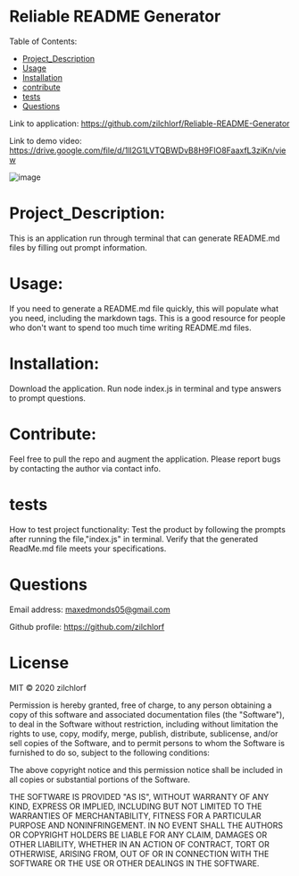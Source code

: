 
# Reliable README Generator
Table of Contents:
        
- [Project_Description](#Project_Description)
- [Usage](#usage)
- [Installation](#installation)
- [contribute](#contribute)
- [tests](#tests)
- [Questions](#Questions)

Link to application: https://github.com/zilchlorf/Reliable-README-Generator

Link to demo video: https://drive.google.com/file/d/1ll2G1LVTQBWDvB8H9FIO8FaaxfL3ziKn/view

![image](https://user-images.githubusercontent.com/63215148/86678371-58505e00-bfb1-11ea-97e7-c5dcf221f734.png)


# Project_Description:
This is an application run through terminal that can generate README.md files by filling out prompt information. 

# Usage:
 If you need to generate a README.md file quickly, this will populate what you need, including the markdown tags.  This is a good resource for people who don't want to spend too much time writing README.md files. 

# Installation:
 Download the application. Run node index.js in terminal and type answers to prompt questions. 

# Contribute:
 Feel free to pull the repo and augment the application.  Please report bugs by contacting the author via contact info.  

# tests
How to test project functionality: Test the product by following the prompts after running the file,"index.js" in terminal.  Verify that the generated ReadMe.md file meets your specifications. 

# Questions
Email address: maxedmonds05@gmail.com

Github profile: https://github.com/zilchlorf

# License
MIT © 2020 zilchlorf

Permission is hereby granted, free of charge, to any person obtaining a copy of this software and associated documentation files (the "Software"), to deal in the Software without restriction, including without limitation the rights to use, copy, modify, merge, publish, distribute, sublicense, and/or sell copies of the Software, and to permit persons to whom the Software is furnished to do so, subject to the following conditions:

The above copyright notice and this permission notice shall be included in all copies or substantial portions of the Software.

THE SOFTWARE IS PROVIDED "AS IS", WITHOUT WARRANTY OF ANY KIND, EXPRESS OR IMPLIED, INCLUDING BUT NOT LIMITED TO THE WARRANTIES OF MERCHANTABILITY, FITNESS FOR A PARTICULAR PURPOSE AND NONINFRINGEMENT. IN NO EVENT SHALL THE AUTHORS OR COPYRIGHT HOLDERS BE LIABLE FOR ANY CLAIM, DAMAGES OR OTHER LIABILITY, WHETHER IN AN ACTION OF CONTRACT, TORT OR OTHERWISE, ARISING FROM, OUT OF OR IN CONNECTION WITH THE SOFTWARE OR THE USE OR OTHER DEALINGS IN THE SOFTWARE.
        
